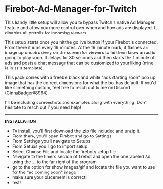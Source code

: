 # Firebot-Ad-Manager-for-Twitch
This handy little setup will allow you to bypass Twitch's native Ad Manager feature and allow you more control over when and how ads are displayed. It disables all prerolls for incoming viewers. 

This setup starts once you hit the go live button if your Firebot is connected. From there it runs every 19 minutes. At the 19 minute mark, it flashes an image up unobtrusively on the screen for viewers to let them know an ad is going to play soon. It delays for 30 seconds and then starts the 1 minute of ads and posts a chat message that can be customized to your liking (mine is in as a template). 

This pack comes with a freebie black and white "ads starting soon" pop up image that has the correct dimensions for what the bot has default. If you'd like something custom, feel free to reach out to me on Discord (CinnaBadger#8964)

I'll be including screenshots and examples along with everything. Don't hesitate to reach out if you need help!


-------------------

**INSTALLATION**

- To install, you'll first download the .zip file included and unzip it.
- From there, you'll open Firebot and go to Settings
- From Settings you'll navigate to Setups
- From Setups you'll go to import setup
- Select Choose File and locate the fireboty setup file
- Navigate to the timers section of firebot and open the one labeled Ad using the ... to the far right of the program
- go to the option for show images/gif and locate the file you want to use for the "ad coming soon" image
- make sure your placement is correct!
- test!
